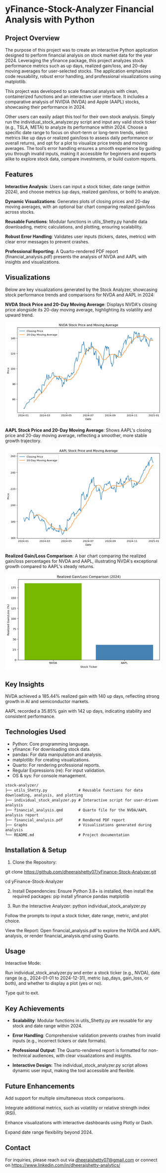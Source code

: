 # yFinance-Stock-Analyzer Financial Analysis with Python

## Project Overview

The purpose of this project was to create an interactive Python application designed to perform financial analysis on stock market data for the year 2024. Leveraging the yfinance package, this project analyzes stock performance metrics such as up days, realized gain/loss, and 20-day moving averages for user-selected stocks. The application emphasizes code reusability, robust error handling, and professional visualizations using matplotlib.

This project was developed to scale financial analysis with clean, containerized functions and an interactive user interface. It includes a comparative analysis of NVIDIA (NVDA) and Apple (AAPL) stocks, showcasing their performance in 2024.

Other users can easily adapt this tool for their own stock analysis. Simply run the individual_stock_analyzer.py script and input any valid stock ticker (e.g., TSLA, META) to analyze its performance within 2024. Choose a specific date range to focus on short-term or long-term trends, select metrics like up days or realized gain/loss to assess daily performance or overall returns, and opt for a plot to visualize price trends and moving averages. The tool’s error handling ensures a smooth experience by guiding you through invalid inputs, making it accessible for beginners and experts alike to explore stock data, compare investments, or build custom reports.


## Features

**Interactive Analysis**: Users can input a stock ticker, date range (within 2024), and choose metrics (up days, realized gain/loss, or both) to analyze.

**Dynamic Visualizations**: Generates plots of closing prices and 20-day moving averages, with an optional bar chart comparing realized gain/loss across stocks.

**Reusable Functions**: Modular functions in utils_Shetty.py handle data downloading, metric calculations, and plotting, ensuring scalability.

**Robust Error Handling**: Validates user inputs (tickers, dates, metrics) with clear error messages to prevent crashes.

**Professional Reporting**: A Quarto-rendered PDF report (financial_analysis.pdf) presents the analysis of NVDA and AAPL with insights and visualizations.

## Visualizations

Below are key visualizations generated by the Stock Analyzer, showcasing stock performance trends and comparisons for NVDA and AAPL in 2024:

**NVDA Stock Price and 20-Day Moving Average**: Displays NVDA's closing price alongside its 20-day moving average, highlighting its volatility and upward trend.

![Image alt](https://github.com/dheerajshetty07/yFinance-Stock-Analyzer/blob/816bff566f82228cff2205adf8d26ad0da9cb3e7/Graphs/NVDA.png)

**AAPL Stock Price and 20-Day Moving Average**: Shows AAPL's closing price and 20-day moving average, reflecting a smoother, more stable growth trajectory.

![Image alt](https://github.com/dheerajshetty07/yFinance-Stock-Analyzer/blob/816bff566f82228cff2205adf8d26ad0da9cb3e7/Graphs/AAPL.png)

**Realized Gain/Loss Comparison**: A bar chart comparing the realized gain/loss percentages for NVDA and AAPL, illustrating NVDA's exceptional growth compared to AAPL's steady returns.

![Image alt](https://github.com/dheerajshetty07/yFinance-Stock-Analyzer/blob/816bff566f82228cff2205adf8d26ad0da9cb3e7/Graphs/NVDA%20vs%20AAPL.png)

## Key Insights

NVDA achieved a 185.44% realized gain with 140 up days, reflecting strong growth in AI and semiconductor markets.

AAPL recorded a 35.85% gain with 142 up days, indicating stability and consistent performance.



## Technologies Used

- Python: Core programming language.
- yfinance: For downloading stock data.
- pandas: For data manipulation and analysis.
- matplotlib: For creating visualizations.
- Quarto: For rendering professional reports.
- Regular Expressions (re): For input validation.
- OS & sys: For console management.

```
stock-analyzer/
├── utils_Shetty.py              # Reusable functions for data downloading, analysis, and plotting
├── individual_stock_analyzer.py # Interactive script for user-driven analysis
├── financial_analysis.qmd       # Quarto file for the NVDA/AAPL analysis report
├── financial_analysis.pdf       # Rendered PDF report
├── Graphs                       # Visualizations generated during analysis 
└── README.md                    # Project documentation
```

## Installation & Setup

1. Clone the Repository:

git clone https://github.com/dheerajshetty07/yFinance-Stock-Analyzer.git

cd yFinance-Stock-Analyzer

2. Install Dependencies: Ensure Python 3.8+ is installed, then install the required packages:
pip install yfinance pandas matplotlib

3. Run the Interactive Analyzer:
python individual_stock_analyzer.py

Follow the prompts to input a stock ticker, date range, metric, and plot choice.

View the Report: Open financial_analysis.pdf to explore the NVDA and AAPL analysis, or render financial_analysis.qmd using Quarto.


## Usage

Interactive Mode:

Run individual_stock_analyzer.py and enter a stock ticker (e.g., NVDA), date range (e.g., 2024-01-01 to 2024-12-31), metric (up_days, gain_loss, or both), and whether to display a plot (yes or no).

Type quit to exit.


## Key Achievements

- **Scalability**: Modular functions in utils_Shetty.py are reusable for any stock and date range within 2024.

- **Error Handling**: Comprehensive validation prevents crashes from invalid inputs (e.g., incorrect tickers or date formats).

- **Professional Output**: The Quarto-rendered report is formatted for non-technical audiences, with clear visualizations and insights.

- **Interactive Design:** The individual_stock_analyzer.py script allows dynamic user input, making the tool accessible and flexible.


## Future Enhancements

Add support for multiple simultaneous stock comparisons.

Integrate additional metrics, such as volatility or relative strength index (RSI).

Enhance visualizations with interactive dashboards using Plotly or Dash.

Expand date range flexibility beyond 2024.


## Contact

For inquiries, please reach out via dheerajshetty07@gmail.com or connect on https://www.linkedin.com/in/dheerajshetty-analytics/
